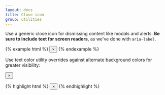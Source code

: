 ```yaml
---
layout: docs
title: Close icon
group: utilities
---
```


Use a generic close icon for dismissing content like modals and alerts. **Be sure to include text for screen readers**, as we've done with `aria-label`.

{% example html %}
<button type="button" class="close" aria-label="Close">
  <span aria-hidden="true">&times;</span>
</button>
{% endexample %}

Use text color utility overrides against alternate background colors for greater visibility:

<div class="row">
  <div class="col-md-5">
    <div class="card card-inverse">
      <div class="card-block">
        <button type="button" class="close text-inverse" aria-label="Close">
          <span aria-hidden="true">×</span>
        </button>
      </div>
    </div>
  </div>
</div>

{% highlight html %}
<button type="button text-inverse" class="close" aria-label="Close">
  <span aria-hidden="true">&times;</span>
</button>
{% endhighlight %}
